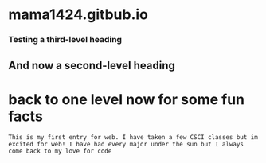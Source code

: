# mama1424.gitbub.io


### Testing a third-level heading 

## And now a second-level heading

# back to one level now for some fun facts 

    This is my first entry for web. I have taken a few CSCI classes but im excited for web! I have had every major under the sun but I always come back to my love for code

    